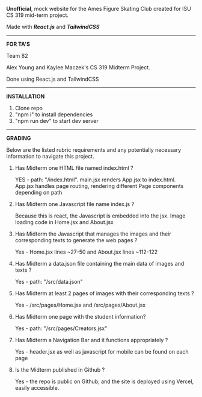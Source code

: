**Unofficial**, mock website for the Ames Figure Skating Club created for ISU CS 319 mid-term project.

Made with **_React.js_** and **_TailwindCSS_**

<hr>

**FOR TA'S**

Team 82

Alex Young and Kaylee Maczek's CS 319 Midterm Project.

Done using React.js and TailwindCSS

<hr>

**INSTALLATION**
<ol>
  <li>Clone repo</li>
  <li>"npm i" to install dependencies</li>
  <li>"npm run dev" to start dev server</li>
</ol>

<hr>

**GRADING**

Below are the listed rubric requirements and any potentially necessary information to navigate this project.

<ol>
<li>Has Midterm one HTML file named index.html ?
  
YES - path: "/index.html". main.jsx renders App.jsx to index.html. App.jsx handles page routing, rendering different Page components depending on path</li>
  
<li>Has Midterm one Javascript file name index.js ?
  
Because this is react, the Javascript is embedded into the jsx. Image loading code in Home.jsx and About.jsx</li>

<li>Has Midterm the Javascript that manages the images and their corresponding texts to generate the web pages ?
  
Yes - Home.jsx lines ~27-50 and About.jsx lines ~112-122</li>

<li>Has Midterm a data.json file containing the main data of images and texts ?

Yes - path: "/src/data.json"</li>

<li>Has Midterm at least 2 pages of images with their corresponding texts ?

Yes - /src/pages/Home.jsx and /src/pages/About.jsx</li>

<li>Has Midterm one page with the student information?

Yes - path: "/src/pages/Creators.jsx"</li>

<li>Has Midterm a Navigation Bar and it functions appropriately ?

Yes - header.jsx as well as javascript for mobile can be found on each page</li>

<li>Is the Midterm published in Github ?

Yes - the repo is public on Github, and the site is deployed using Vercel, easily accessible.</li>
</ol>
